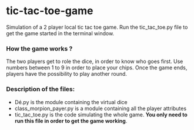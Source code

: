 # tic-tac-toe-game

Simulation of a 2 player local tic tac toe game. 
Run the tic_tac_toe.py file to get the game started in the terminal window. 

### How the game works ?

The two players get to role the dice, in order to know who goes first.
Use numbers between 1 to 9 in order to place your chips. 
Once the game ends, players have the possibility to play another round. 

### Description of the files:

- Dé.py is the module containing the virtual dice
- class_morpion_payer.py is a module containing all the player attributes
- tic_tac_toe.py is the code simulating the whole game. **You only need to run this file in order to get the game working**.

